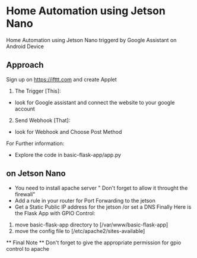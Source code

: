 # Home Automation using Jetson Nano 
Home Automation using Jetson Nano triggerd by Google Assistant on Android Device

## Approach
Sign up on https://ifttt.com and create Applet
1. The Trigger [This]:
+ look for Google assistant and connect the website to your google account
2. Send Webhook [That]:
+ look for Webhook and Choose Post Method 

For Further information:
* Explore the code in basic-flask-app/app.py

## on Jetson Nano
* You need to install apache server " Don't forget to allow it throught the firewall"
* Add a rule in your router for Port Forwarding to the jetson
* Get a Static Public IP address for the jetson /or set a DNS
Finally Here is the Flask App with GPIO Control:
1. move basic-flask-app directory to [/var/www/basic-flask-app]
2. move the config file to [/etc/apache2/sites-available]

** Final Note **
Don't forget to give the appropriate permission for gpio control to apache 
